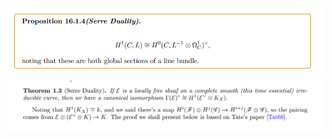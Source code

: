 ![](_attachments/Pasted%20image%2020210509235319.png)

![](_attachments/Pasted%20image%2020210626210159.png)